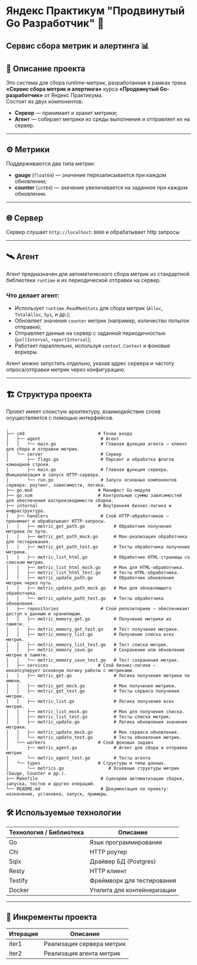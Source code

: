 

# Яндекс Практикум "Продвинутый Go Разработчик" 🚀  
## Сервис сбора метрик и алертинга 📊

## 📌 Описание проекта

Это система для сбора runtime-метрик, разработанная в рамках трека **«Сервис сбора метрик и алертинга»** курса **«Продвинутый Go-разработчик»** от Яндекс Практикума.  
Состоит из двух компонентов:

- **Сервер** — принимает и хранит метрики;
- **Агент** — собирает метрики из среды выполнения и отправляет их на сервер.

---

## ⚙️ Метрики

Поддерживаются два типа метрик:

- **gauge** (`float64`) — значение перезаписывается при каждом обновлении;
- **counter** (`int64`) — значение увеличивается на заданное при каждом обновлении.

---

## 🌐 Сервер

Сервер слушает `http://localhost:8080` и обрабатывает http запросы  

---

## 🛰 Агент

Агент предназначен для автоматического сбора метрик из стандартной библиотеки `runtime` и их периодической отправки на сервер.

### Что делает агент:

- Использует `runtime.ReadMemStats` для сбора метрик (`Alloc`, `TotalAlloc`, `Sys`, и др.);
- Обновляет значения `counter` метрик (например, количество попыток отправки);
- Отправляет данные на сервер с заданной периодичностью (`pollInterval`, `reportInterval`);
- Работает параллельно, используя `context.Context` и фоновые воркеры.

Агент можно запустить отдельно, указав адрес сервера и частоту опроса/отправки метрик через конфигурацию.

---

## 🏗 Структура проекта

Проект имеет слоистую архитектуру, взаимодействие слоев осуществляется с помощью интерфейсов.                                                                             


```
.
├── cmd                            # Точки входа
│   ├── agent                       # Агент
│   │   └── main.go                 # Главная функция агента — клиент для сбора и отправки метрик.
│   └── server                      # Сервер
│       ├── flags.go                # Парсинг и обработка флагов командной строки.
│       ├── main.go                 # Главная функция сервера. Инициализация и запуск HTTP-сервера.
│       └── run.go                  # Запуск основных компонентов сервера: роутинг, зависимости, логика.
├── go.mod                         # Манифест Go-модуля
├── go.sum                         # Контрольные суммы зависимостей для обеспечения воспроизводимости сборки.
├── internal                       # Внутренняя бизнес-логика и инфраструктура.
│   ├── handlers                    # Слой HTTP-обработчиков — принимает и обрабатывает HTTP-запросы.
│   │   ├── metric_get_path.go           # Обработчик получения метрики по пути.
│   │   ├── metric_get_path_mock.go      # Мок-реализация обработчика для тестирования.
│   │   ├── metric_get_path_test.go      # Тесты обработчика получения метрики.
│   │   ├── metric_list_html.go          # Обработчик HTML-страницы со списком метрик.
│   │   ├── metric_list_html_mock.go     # Мок для HTML-обработчика.
│   │   ├── metric_list_html_test.go     # Тесты HTML-обработчика.
│   │   ├── metric_update_path.go        # Обработчик обновления метрик через путь.
│   │   ├── metric_update_path_mock.go   # Мок для обновляющего обработчика.
│   │   └── metric_update_path_test.go   # Тесты обработчика обновления.
│   ├── repositories                # Слой репозиториев — обеспечивает доступ к данным и хранилищам.
│   │   ├── metric_memory_get.go         # Получение метрики из памяти.
│   │   ├── metric_memory_get_test.go    # Тест получения метрики.
│   │   ├── metric_memory_list.go        # Получение списка всех метрик.
│   │   ├── metric_memory_list_test.go   # Тест списка метрик.
│   │   ├── metric_memory_save.go        # Сохранение или обновление метрик в памяти.
│   │   └── metric_memory_save_test.go   # Тест сохранения метрик.
│   ├── services                   # Слой бизнес-логики — инкапсулирует основную логику работы с метриками.
│   │   ├── metric_get.go                # Логика получения метрики по имени.
│   │   ├── metric_get_mock.go           # Мок получения метрики.
│   │   ├── metric_get_test.go           # Тесты сервиса получения метрик.
│   │   ├── metric_list.go               # Логика получения всех метрик.
│   │   ├── metric_list_mock.go          # Мок для получения списка.
│   │   ├── metric_list_test.go          # Тесты списка метрик.
│   │   ├── metric_update.go             # Логика обновления значения метрики.
│   │   ├── metric_update_mock.go        # Мок сервиса обновления.
│   │   └── metric_update_test.go        # Тесты обновления метрик.
│   └── workers                    # Слой фоновых задавч
│       ├── metric_agent.go              # Агент для сбора и отправки метрик
│       └── metric_agent_test.go         # Тесты агента
│   └── types                      # Cтруктуры и типы данных.
│       └── metrics.go                 # Основные структуры метрик (Gauge, Counter и др.).
├── Makefile                        # Сценарии автоматизации сборки, запуска, тестов и других операций.
└── README.md                       # Документация по проекту: назначение, установка, запуск, примеры.
```

## 🛠 Используемые технологии

| Технология / Библиотека | Описание                            |
|-------------------------|-------------------------------------|
| Go                   | Язык программирования               |
| Chi                  | HTTP роутер                         |
| Sqlx                 | Драйвер БД (Postgres)               |
| Resty                | HTTP клиент                         |
| Testify              | Фреймворк для тестирования          |
| Docker               | Утилита для контейнеризации         |

---

## 🔄 Инкременты проекта

| Итерация | Описание                                               |
|----------|--------------------------------------------------------|
| iter1    | Реализация сервера метрик                              | 
| iter2    | Реализация агента метрик                               | 
